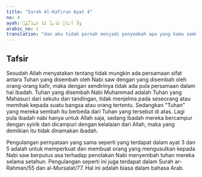 ```yaml
---
title: "Surah Al-Kafirun Ayat 4"
no: 4
ayah: وَلَآ اَنَا۠ عَابِدٌ مَّا عَبَدْتُّمْۙ
arabic_no: ٤
translation: "dan aku tidak pernah menjadi penyembah apa yang kamu sembah,"
---
```


## Tafsir

Sesudah Allah menyatakan tentang tidak mungkin ada persamaan sifat antara Tuhan yang disembah oleh Nabi saw dengan yang disembah oleh orang-orang kafir, maka dengan sendirinya tidak ada pula persamaan dalam hal ibadah. Tuhan yang disembah Nabi Muhammad adalah Tuhan yang Mahasuci dari sekutu dan tandingan, tidak menjelma pada seseorang atau memihak kepada suatu bangsa atau orang tertentu. Sedangkan "Tuhan" yang mereka sembah itu berbeda dari Tuhan yang tersebut di atas. Lagi pula ibadah nabi hanya untuk Allah saja, sedang ibadah mereka bercampur dengan syirik dan dicampuri dengan kelalaian dari Allah, maka yang demikian itu tidak dinamakan ibadah.

Pengulangan pernyataan yang sama seperti yang terdapat dalam ayat 3 dan 5 adalah untuk memperkuat dan membuat orang yang mengusulkan kepada Nabi saw berputus asa terhadap penolakan Nabi menyembah tuhan mereka selama setahun. Pengulangan seperti ini juga terdapat dalam Surah ar-Rahman/55 dan al-Mursalat/77. Hal ini adalah biasa dalam bahasa Arab.